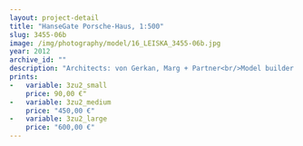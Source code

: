 ```yaml
---
layout: project-detail
title: "HanseGate Porsche-Haus, 1:500"
slug: 3455-06b
image: /img/photography/model/16_LEISKA_3455-06b.jpg
year: 2012
archive_id: ""
description: "Architects: von Gerkan, Marg + Partner<br/>Model builder: Wiens + Partner"
prints: 
-   variable: 3zu2_small
    price: 90,00 €"
-   variable: 3zu2_medium
    price: "450,00 €"
-   variable: 3zu2_large
    price: "600,00 €"
---
```

